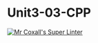 # Unit3-03-CPP
[![Mr Coxall's Super Linter](https://github.com/ICS3U-Programming-MarcusW/Unit3-03-CPP/workflows/Mr%20Coxall's%20Super%20Linter/badge.svg)](https://github.com/ICS3U-Programming-MarcusW/Unit3-03-CPP/actions/)

